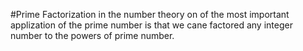 #Prime Factorization
in the number theory on of the most important applization of the prime number is that we cane factored any integer number to the powers of prime number. 
